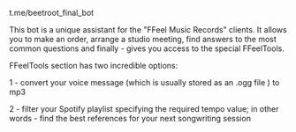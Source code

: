 t.me/beetroot_final_bot


This bot is a unique assistant for the "FFeel Music
Records" clients. It allows you to make an order, arrange
a studio meeting, find answers to the most common questions and
finally - gives you access to the special FFeelTools.

FFeelTools section has two incredible options:

1 - convert your voice message
(which is usually stored as an .ogg file ) to mp3

2 - filter your Spotify playlist specifying the required tempo
value; in other words - find the best references for your next 
songwriting session